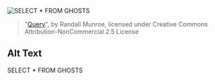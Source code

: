 ![SELECT * FROM GHOSTS](https://imgs.xkcd.com/comics/query.png)
> "[Query](https://xkcd.com/1409/)", by Randall Munroe, licensed under Creative Commons Attribution-NonCommercial 2.5 License

## Alt Text
SELECT * FROM GHOSTS

